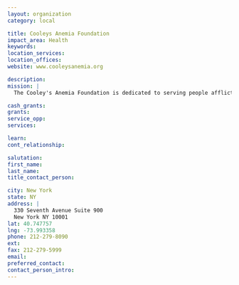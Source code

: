 ```yaml
---
layout: organization
category: local

title: Cooleys Anemia Foundation
impact_area: Health
keywords: 
location_services: 
location_offices: 
website: www.cooleysanemia.org

description: 
mission: |
  The Cooley's Anemia Foundation is dedicated to serving people afflicted with various forms of thalassemia, most notably the major form of this genetic blood disease, Cooley's anemia/thalassemia major. 

cash_grants: 
grants: 
service_opp: 
services: 

learn: 
cont_relationship: 

salutation: 
first_name: 
last_name: 
title_contact_person: 

city: New York
state: NY
address: |
  330 Seventh Avenue Suite 900  
  New York NY 10001
lat: 40.747757
lng: -73.993358
phone: 212-279-8090
ext: 
fax: 212-279-5999
email: 
preferred_contact: 
contact_person_intro: 
---
```

